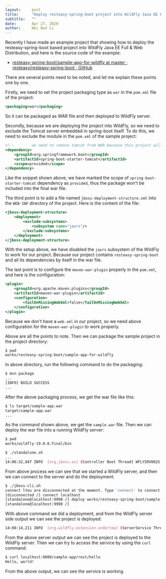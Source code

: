 ```yaml
---
layout:     post
title:      "Deploy resteasy-spring-boot project into WildFly Java EE Full & Web Distribution"
subtitle:   ""
date:       Apr 27, 2020
author:     Wei Nan Li
---
```


Recently I have made an example project that showing how to deploy the resteasy-spring-boot based project into WildFly Java EE Full & Web Distribution, and here is the source code of the example:

* [resteasy-spring-boot/sample-app-for-wildfly at master · resteasy/resteasy-spring-boot · GitHub](https://github.com/resteasy/resteasy-spring-boot/tree/master/sample-app-for-wildfly)

There are several points need to be noted, and let me explain these points one by one. 

Firstly, we need to set the project packaging type as `war` in the `pom.xml` file of the project:

```xml
<packaging>war</packaging>
```

So it can be packaged as WAR file and then deployed to WildFly server.

Secondly, because we are deploying the project into WildFly, so we need to exclude the Tomcat server embedded in spring-boot itself. To do this, we need to exclude the module in the `pom.xml` of the sample project:

```xml
<!--        we need to remove tomcat from WAR becasue this project will be deployed to Wildfly-->
<dependency>
    <groupId>org.springframework.boot</groupId>
    <artifactId>spring-boot-starter-tomcat</artifactId>
    <scope>provided</scope>
</dependency>
``` 

Like the snippet shown above, we have marked the scope of `spring-boot-starter-tomcat` dependency as `provided`, thus the package won't be included into the final war file.

The third point is to add a file named `jboss-deployment-structure.xml` into the `WEB-INF` directory of the project. Here is the content of the file:

```xml
<jboss-deployment-structure>
    <deployment>
        <exclude-subsystems>
            <subsystem name="jaxrs"/>
        </exclude-subsystems>
    </deployment>
</jboss-deployment-structure>
```

With the setup above, we have disabled the `jaxrs` subsystem of the WildFly to work for our project. Because our project contains `resteasy-spring-boot` and all its dependencies by itself in the war file.

The last point is to configure the `maven-war-plugin` properly in the `pom.xml`, and here is the configuration:

```xml
<plugin>
    <groupId>org.apache.maven.plugins</groupId>
    <artifactId>maven-war-plugin</artifactId>
    <configuration>
        <failOnMissingWebXml>false</failOnMissingWebXml>
    </configuration>
</plugin>
```

Because we don't have a `web.xml` in our project, so we need above configuration for the `maven-war-plugin` to work properly.

Above are all the points to note. Then we can package the sample project in the project directory:

```bash
$ pwd
works/resteasy-spring-boot/sample-app-for-wildfly
```

In above directory, run the following command to do the packaging:

```bash
$ mvn package
...
[INFO] BUILD SUCCESS
...
```

After the above packaging process, we get the war file like this:

```bash
$ ls target/sample-app.war
target/sample-app.war
...
```

As the command shown above, we get the `sample.war` file. Then we can deploy the war file into a running WildFly server:

```bash
$ pwd
works/wildfly-19.0.0.Final/bin
```

```bash
$ ./standalone.sh
...
14:06:32,847 INFO  [org.jboss.as] (Controller Boot Thread) WFLYSRV0025: WildFly Full 19.0.0.Final (WildFly Core 11.0.0.Final) started in 7600ms - Started 911 of 1139 services (384 services are lazy, passive or on-demand)
```

From above process we can see that we started a WildFly server, and then we can connect to the server and do the deployment:

```bash
$ ./jboss-cli.sh
connect lYou are disconnected at the moment. Type 'connect' to connect to the server or 'help' for the list of supported commands.
[disconnected /] connect localhost
[standalone@localhost:9990 /] deploy works/resteasy-spring-boot/sample-app-for-wildfly/target/sample-app.war --force
[standalone@localhost:9990 /]
``` 

With above command we did a deployment, and from the WildFly server side output we can see the project is deployed:

```bash
14:08:14,211 INFO  [org.wildfly.extension.undertow] (ServerService Thread Pool -- 114) WFLYUT0021: Registered web context: '/sample-app' for server 'default-server'
```

From the above server output we can see the project is deployed to the WildFly server. Then we can try to access the service by using the `curl` command:

```bash
$ curl localhost:8080/sample-app/rest/hello
Hello, world!
```

From the above output, we can see the service is working.



